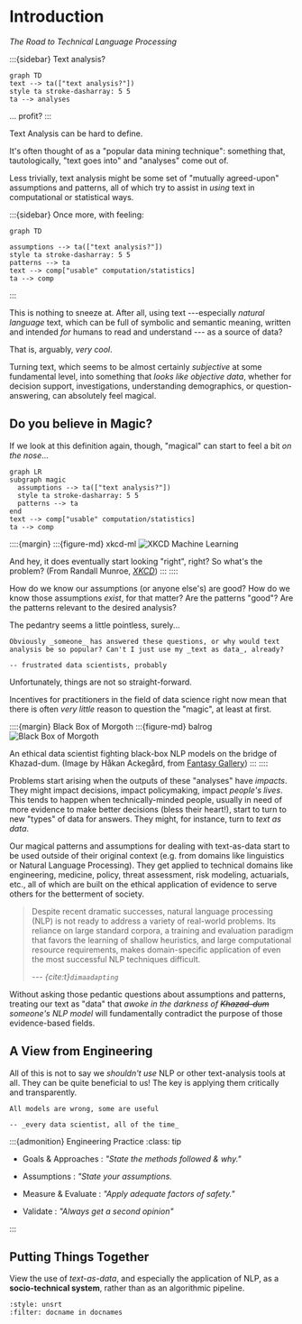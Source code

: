 # Introduction

_The Road to Technical Language Processing_


:::{sidebar} Text analysis?
```{mermaid}
graph TD
text --> ta(["text analysis?"])
style ta stroke-dasharray: 5 5
ta --> analyses
```

... profit?
:::

Text Analysis can be hard to define.

It's often thought of as a "popular data mining technique": something that, tautologically, "text goes into" and "analyses" come out of. 


Less trivially, text analysis might be some set of "mutually agreed-upon" assumptions and patterns, all of which try to assist in _using_ text in computational or statistical ways.

:::{sidebar} Once more, with feeling: 
```{mermaid} 
graph TD

assumptions --> ta(["text analysis?"])
style ta stroke-dasharray: 5 5
patterns --> ta
text --> comp["usable" computation/statistics]
ta --> comp
```
:::

This is nothing to sneeze at. 
After all, using text ---especially _natural language_ text,  which can be full of symbolic and semantic meaning, written and intended _for_ humans to read and understand --- as a source of data? 

That is, arguably, _very cool_. 

Turning text, which seems to be almost certainly _subjective_ at some fundamental level, into something that _looks like objective data_, whether for decision support, investigations, understanding demographics, or question-answering, can absolutely feel magical. 

## Do you believe in Magic?
 

If we look at this definition again, though, "magical" can start to feel a bit _on the nose_...

```{mermaid}
graph LR
subgraph magic
  assumptions --> ta(["text analysis?"])
  style ta stroke-dasharray: 5 5
  patterns --> ta
end
text --> comp["usable" computation/statistics]
ta --> comp
```

::::{margin} 
:::{figure-md} xkcd-ml
![XKCD  Machine Learning](https://imgs.xkcd.com/comics/machine_learning.png)

And hey, it does eventually start looking "right", right? So what's the problem? 
(From Randall Munroe, [_XKCD_](https://xkcd.com/1838/))
:::
::::

How do we know our assumptions (or anyone else's) are good? 
How do we know those assumptions _exist_, for that matter? 
Are the patterns "good"? 
Are the patterns relevant to the desired analysis? 

The pedantry seems a little pointless, surely... 

```{epigraph}
Obviously _someone_ has answered these questions, or why would text analysis be so popular? Can't I just use my _text as data_, already?

-- frustrated data scientists, probably
```

Unfortunately, things are not so straight-forward. 

Incentives for practitioners in the field of data science right now mean that there is often _very little_ reason to question the "magic", at least at first. 


::::{margin} Black Box of Morgoth
:::{figure-md} balrog
![Black Box of Morgoth](http://ackegard.com/gallery/d/5931-5/balrog.jpg)

An ethical data scientist fighting black-box NLP models on the bridge of Khazad-dum. 
(Image by Håkan Ackegård, from [Fantasy Gallery](http://ackegard.com/gallery/main.php))
:::
::::

Problems start arising when the outputs of these "analyses" have _impacts_. 
They might impact decisions, impact policymaking, impact _people's lives_. 
This tends to happen when technically-minded people, usually in need of more evidence to make better decisions (bless their heart!), start to turn to new "types" of data for answers. 
They might, for instance, turn to _text as data_. 

Our magical patterns and assumptions for dealing with text-as-data start to be used outside of their original context (e.g. from domains like linguistics or Natural Language Processing).
They get applied to technical domains like engineering, medicine, policy, threat assessment, risk modeling, actuarials, etc., all of which are built on the ethical application of evidence to serve others for the betterment of society.

>Despite recent dramatic successes, natural language processing (NLP) is not ready to address a variety of real-world problems. 
>Its reliance on large standard corpora, a training and evaluation paradigm that favors the learning of shallow heuristics, and large computational resource requirements, makes domain-specific application of even the most successful NLP techniques difficult.
>
> --- _{cite:t}`dimaadapting`_

Without asking those pedantic questions about assumptions and patterns, treating our text as "data" that _awoke in the darkness of ~~Khazad-dum~~ someone's NLP model_ will fundamentally contradict the purpose of those evidence-based fields.  




## A View from Engineering

All of this is not to say we _shouldn't use_ NLP or other text-analysis tools at all. 
They can be quite beneficial to us! 
The key is applying them critically and transparently. 

```{epigraph}
All models are wrong, some are useful

-- _every data scientist, all of the time_
```


:::{admonition} Engineering Practice
:class: tip

- Goals & Approaches
  :  _"State the methods followed & why."_

- Assumptions
  :  _"State your assumptions._

- Measure & Evaluate 
  :  _"Apply adequate factors of safety."_

- Validate
  : _"Always get a second opinion"_

:::

## Putting Things Together

View the use of _text-as-data_, and especially the application of NLP, as a **socio-technical system**, rather than as an algorithmic pipeline.



```{bibliography}
:style: unsrt
:filter: docname in docnames
```

